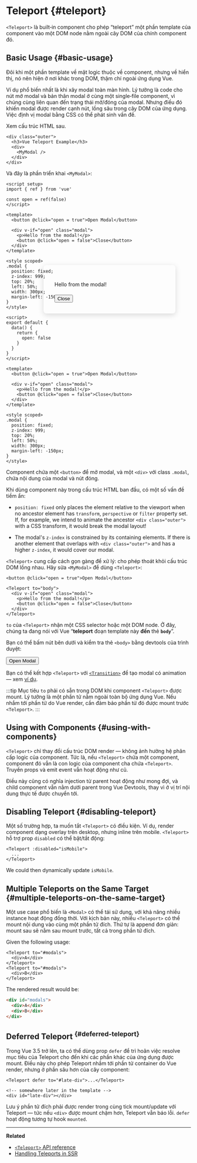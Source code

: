 # Teleport {#teleport}

 <VueSchoolLink href="https://vueschool.io/lessons/vue-3-teleport" title="Free Vue.js Teleport Lesson"/>

`<Teleport>` là built‑in component cho phép “teleport” một phần template của component vào một DOM node nằm ngoài cây DOM của chính component đó.

## Basic Usage {#basic-usage}

Đôi khi một phần template về mặt logic thuộc về component, nhưng về hiển thị, nó nên hiện ở nơi khác trong DOM, thậm chí ngoài ứng dụng Vue.

Ví dụ phổ biến nhất là khi xây modal toàn màn hình. Lý tưởng là code cho nút mở modal và bản thân modal ở cùng một single‑file component, vì chúng cùng liên quan đến trạng thái mở/đóng của modal. Nhưng điều đó khiến modal được render cạnh nút, lồng sâu trong cây DOM của ứng dụng. Việc định vị modal bằng CSS có thể phát sinh vấn đề.

Xem cấu trúc HTML sau.

```vue-html
<div class="outer">
  <h3>Vue Teleport Example</h3>
  <div>
    <MyModal />
  </div>
</div>
```

Và đây là phần triển khai `<MyModal>`:

<div class="composition-api">

```vue
<script setup>
import { ref } from 'vue'

const open = ref(false)
</script>

<template>
  <button @click="open = true">Open Modal</button>

  <div v-if="open" class="modal">
    <p>Hello from the modal!</p>
    <button @click="open = false">Close</button>
  </div>
</template>

<style scoped>
.modal {
  position: fixed;
  z-index: 999;
  top: 20%;
  left: 50%;
  width: 300px;
  margin-left: -150px;
}
</style>
```

</div>
<div class="options-api">

```vue
<script>
export default {
  data() {
    return {
      open: false
    }
  }
}
</script>

<template>
  <button @click="open = true">Open Modal</button>

  <div v-if="open" class="modal">
    <p>Hello from the modal!</p>
    <button @click="open = false">Close</button>
  </div>
</template>

<style scoped>
.modal {
  position: fixed;
  z-index: 999;
  top: 20%;
  left: 50%;
  width: 300px;
  margin-left: -150px;
}
</style>
```

</div>

Component chứa một `<button>` để mở modal, và một `<div>` với class `.modal`, chứa nội dung của modal và nút đóng.

Khi dùng component này trong cấu trúc HTML ban đầu, có một số vấn đề tiềm ẩn:

- `position: fixed` only places the element relative to the viewport when no ancestor element has `transform`, `perspective` or `filter` property set. If, for example, we intend to animate the ancestor `<div class="outer">` with a CSS transform, it would break the modal layout!

- The modal's `z-index` is constrained by its containing elements. If there is another element that overlaps with `<div class="outer">` and has a higher `z-index`, it would cover our modal.

`<Teleport>` cung cấp cách gọn gàng để xử lý: cho phép thoát khỏi cấu trúc DOM lồng nhau. Hãy sửa `<MyModal>` để dùng `<Teleport>`:

```vue-html{3,8}
<button @click="open = true">Open Modal</button>

<Teleport to="body">
  <div v-if="open" class="modal">
    <p>Hello from the modal!</p>
    <button @click="open = false">Close</button>
  </div>
</Teleport>
```

`to` của `<Teleport>` nhận một CSS selector hoặc một DOM node. Ở đây, chúng ta đang nói với Vue “**teleport** đoạn template này **đến** thẻ **`body`**”.

Bạn có thể bấm nút bên dưới và kiểm tra thẻ `<body>` bằng devtools của trình duyệt:

<script setup>
import { ref } from 'vue'
const open = ref(false)
</script>

<div class="demo">
  <button @click="open = true">Open Modal</button>
  <ClientOnly>
    <Teleport to="body">
      <div v-if="open" class="demo modal-demo">
        <p style="margin-bottom:20px">Hello from the modal!</p>
        <button @click="open = false">Close</button>
      </div>
    </Teleport>
  </ClientOnly>
</div>

<style>
.modal-demo {
  position: fixed;
  z-index: 999;
  top: 20%;
  left: 50%;
  width: 300px;
  margin-left: -150px;
  background-color: var(--vt-c-bg);
  padding: 30px;
  border-radius: 8px;
  box-shadow: 0 4px 16px rgba(0, 0, 0, 0.15);
}
</style>

Bạn có thể kết hợp `<Teleport>` với [`<Transition>`](./transition) để tạo modal có animation — xem [ví dụ](/examples/#modal).

:::tip
Mục tiêu `to` phải có sẵn trong DOM khi component `<Teleport>` được mount. Lý tưởng là một phần tử nằm ngoài toàn bộ ứng dụng Vue. Nếu nhắm tới phần tử do Vue render, cần đảm bảo phần tử đó được mount trước `<Teleport>`.
:::

## Using with Components {#using-with-components}

`<Teleport>` chỉ thay đổi cấu trúc DOM render — không ảnh hưởng hệ phân cấp logic của component. Tức là, nếu `<Teleport>` chứa một component, component đó vẫn là con logic của component cha chứa `<Teleport>`. Truyền props và emit event vẫn hoạt động như cũ.

Điều này cũng có nghĩa injection từ parent hoạt động như mong đợi, và child component vẫn nằm dưới parent trong Vue Devtools, thay vì ở vị trí nội dung thực tế được chuyển tới.

## Disabling Teleport {#disabling-teleport}

Một số trường hợp, ta muốn tắt `<Teleport>` có điều kiện. Ví dụ, render component dạng overlay trên desktop, nhưng inline trên mobile. `<Teleport>` hỗ trợ prop `disabled` có thể bật/tắt động:

```vue-html
<Teleport :disabled="isMobile">
  ...
</Teleport>
```

We could then dynamically update `isMobile`.

## Multiple Teleports on the Same Target {#multiple-teleports-on-the-same-target}

Một use case phổ biến là `<Modal>` có thể tái sử dụng, với khả năng nhiều instance hoạt động đồng thời. Với kịch bản này, nhiều `<Teleport>` có thể mount nội dung vào cùng một phần tử đích. Thứ tự là append đơn giản: mount sau sẽ nằm sau mount trước, tất cả trong phần tử đích.

Given the following usage:

```vue-html
<Teleport to="#modals">
  <div>A</div>
</Teleport>
<Teleport to="#modals">
  <div>B</div>
</Teleport>
```

The rendered result would be:

```html
<div id="modals">
  <div>A</div>
  <div>B</div>
</div>
```

## Deferred Teleport <sup class="vt-badge" data-text="3.5+" /> {#deferred-teleport}

Trong Vue 3.5 trở lên, ta có thể dùng prop `defer` để trì hoãn việc resolve mục tiêu của Teleport cho đến khi các phần khác của ứng dụng được mount. Điều này cho phép Teleport nhắm tới phần tử container do Vue render, nhưng ở phần sâu hơn của cây component:

```vue-html
<Teleport defer to="#late-div">...</Teleport>

<!-- somewhere later in the template -->
<div id="late-div"></div>
```

Lưu ý phần tử đích phải được render trong cùng tick mount/update với Teleport — tức nếu `<div>` được mount chậm hơn, Teleport vẫn báo lỗi. `defer` hoạt động tương tự hook `mounted`.

---

**Related**

- [`<Teleport>` API reference](/api/built-in-components#teleport)
- [Handling Teleports in SSR](/guide/scaling-up/ssr#teleports)
